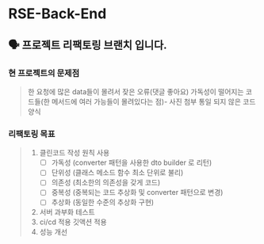 # RSE-Back-End
🗣️ 프로젝트 리팩토링 브랜치 입니다.
---

### 현 프로젝트의 문제점
> 한 요청에 많은 data들이 몰려서 잦은 오류(댓글 좋아요)
> 가독성이 떨어지는 코드들(한 메서드에 여러 가능들이 몰려있다는 점)- 사진 첨부
> 통일 되지 않은 코드 양식


### 리팩토링 목표
> 1. 클린코드 작성 원칙 사용   
>      - [ ] 가독성 (converter 패턴을 사용한 dto builder 로 리턴)
>      - [ ] 단위성 (클래스 메소드 함수 최소 단위로 불리)
>      - [ ] 의존성 (최소한의 의존성을 갖게 코드)
>      - [ ] 중복성 (중복되는 코드 추상화 및 converter 패턴으로 변경)
>      - [ ] 추상화 (동일한 수준의 추상화 구현)
>  2. 서버 과부화 테스트
>  3. ci/cd 적용 깃액션 적용
>  4. 성능 개선

